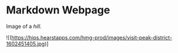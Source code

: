 # Markdown Webpage

Image of a _hill_. 

![(https://hips.hearstapps.com/hmg-prod/images/visit-peak-district-1602451405.jpg)]


